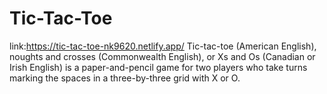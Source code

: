 # Tic-Tac-Toe

link:https://tic-tac-toe-nk9620.netlify.app/
Tic-tac-toe (American English), noughts and crosses (Commonwealth English), or Xs and Os (Canadian or Irish English) is a paper-and-pencil game for two players who take turns marking the spaces in a three-by-three grid with X or O.
